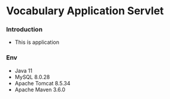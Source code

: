 # Vocabulary Application Servlet
### Introduction
- This ís application
### Env
- Java 11
- MySQL 8.0.28
- Apache Tomcat 8.5.34
- Apache Maven 3.6.0